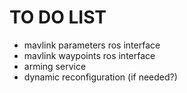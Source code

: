 TO DO LIST
==========

  * mavlink parameters ros interface
  * mavlink waypoints ros interface
  * arming service
  * dynamic reconfiguration (if needed?)
